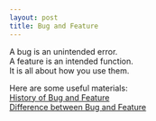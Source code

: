 ```yaml
---
layout: post
title: Bug and Feature
---
```


A bug is an unintended error.   
A feature is an intended function.   
It is all about how you use them.

Here are some useful materials:   
[History of Bug and Feature](https://www.wired.com/story/its-not-a-bug-its-a-feature/)   
[Difference between Bug and Feature](https://featureupvote.com/blog/bug-vs-feature/)
